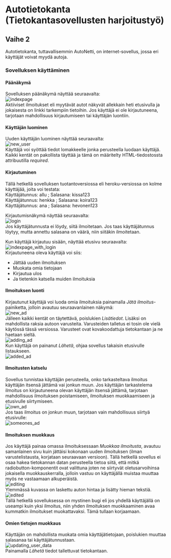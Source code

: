# Autotietokanta (Tietokantasovellusten harjoitustyö)  

## Vaihe 2  

Autotietokanta, tuttavallisemmin AutoNetti, on internet-sovellus, jossa eri käyttäjät voivat myydä autoja.  

### Sovelluksen käyttäminen  

#### Päänäkymä
Sovelluksen päänäkymä näyttää seuraavalta:  
![indexpage](photos/main_screen_without_login.png)  
Aktiiviset ilmoitukset eli myytävät autot näkyvät allekkain heti etusivulla ja jokaisesta on linkki tarkempiin
tietoihin. Jos käyttäjä ei ole kirjautuneena, tarjotaan mahdollisuus kirjautumiseen tai käyttäjän luontiin. 

#### Käyttäjän luominen  
Uuden käyttäjän luominen näyttää seuraavalta:  
![new_user](photos/new_user.png)  
Käyttäjä voi syöttää tiedot lomakkeelle jonka perusteella luodaan käyttäjä. Kaikki kentät on pakollista täyttää ja tämä on määritelty HTML-tiedostossta attribuutilla *required*.  


#### Kirjautuminen  
Tällä hetkellä sovelluksen tuotantoversiossa eli heroku-versiossa on kolme käyttäjää, joita voi testata:  
Käyttäjätunnus: allu ; Salasana: kissa123  
Käyttäjätunnus: henkka ; Salasana: koira123  
Käyttäjätunnus: ana ; Salasana: hevonen123  

Kirjautumisnäkymä näyttää seuraavalta:  
![login](photos/logging.png)  
Jos käyttäjätunnusta ei löydy, siitä ilmoitetaan. Jos taas käyttäjätunnus löytyy, mutta annettu salasana on väärä, niin siitäkin ilmoitetaan.  

Kun käyttäjä kirjautuu sisään, näyttää etusivu seuraavalta:  
![indexpage_with_login](photos/main_Screen_with_login.png)  
Kirjautuneena oleva käyttäjä voi siis:  
* Jättää uuden ilmoituksen  
* Muokata omia tietojaan  
* Kirjautua ulos
* Ja tietenkin katsella muiden ilmoituksia  

#### Ilmoituksen luonti  
Kirjautunut käyttäjä voi luoda omia ilmoituksia painamalla *Jätä ilmoitus*-painiketta, jolloin avautuu seuraavanlainen näkymä:  
![new_ad](photos/new_car.png)  
Jälleen kaikki kentät on täytettävä, poislukien *Lisätiedot*. Lisäksi on mahdollista raksia autoon varusteita. Varusteiden talletus ei tosin ole vielä käytössä tässä versiossa. Varusteet ovat kovakoodattuja tietokantaan ja ne haetaan sieltä.  
![adding_ad](photos/new_car_with_data.png)  
Kun käyttäjä on painanut *Lähetä*, ohjaa sovellus takaisin etusivulle listaukseen.  
![added_ad](photos/main__screen_after_adding.png)  

#### Ilmoitusten katselu  
Sovellus tunnistaa käyttäjän perusteella, onko tarkasteltava ilmoitus käyttäjän itsensä jättämä vai jonkun muun. Jos käyttäjän tarkastelema ilmoitus on kirjautuneena olevan käyttäjän itsensä jättämä, tarjotaan mahdollisuus ilmoituksen poistamiseen, ilmoituksen muokkaamiseen ja etusivulle siirtymiseen.  
![own_ad](photos/own_ad.png)  
Jos taas ilmoitus on jonkun muun, tarjotaan vain mahdollisuus siirtyä etusivulle:  
![someones_ad](photos/someones_ad.png)  

#### Ilmoituksen muokkaus
Jos käyttäjä painaa omassa ilmoituksessaan *Muokkaa ilmoitusta*, avautuu samanlainen sivu kuin jättäisi kokonaan uuden ilmoituksen (ilman varustelistausta, korjataan seuraavaan versioon). Tällä hetkellä sovellus ei osaa hakea tietokannan datan perusteella tietoa siitä, että mitkä radiobutton-komponentit ovat valittuna joten ne siirtyvät oletusarvoihinsa jokaisella muokkauskerralla, jolloin vastuu on käyttäjällä muistaa muuttaa myös ne vastaamaan alkuperäistä.  
![editing](photos/editing_car_info2.png)  
Ylemmässä kuvassa on laskettu auton hintaa ja lisätty hieman tekstiä.  
![edited](photos/ad_after_Editing.png)  
Tällä hetkellä sovelluksessa on mystinen bugi eli jos yhdellä käyttäjällä on useampi kuin yksi ilmoitus, niin yhden ilmoituksen muokkaaminen avaa kummatkin ilmoitukset muokattavaksi. Tämä tullaan korjaamaan.  

#### Omien tietojen muokkaus  
Käyttäjän on mahdollista muokata omia käyttäjätietojaan, poislukien muuttaa salasanaa tai käyttäjätunnustaan.  
![updating_user_data](photos/user_info_update.png)  
Painamalla *Lähetä* tiedot tallettuvat tietokantaan.
